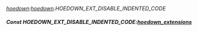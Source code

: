 _[hoedown](../../modules/hoedown/hoedown-module.md):[hoedown](../../modules/hoedown/hoedown-module.md).HOEDOWN\_EXT\_DISABLE\_INDENTED\_CODE_
##### Const HOEDOWN\_EXT\_DISABLE\_INDENTED\_CODE:[hoedown_extensions](../../modules/hoedown/hoedown-hoedown_extensions.md)
